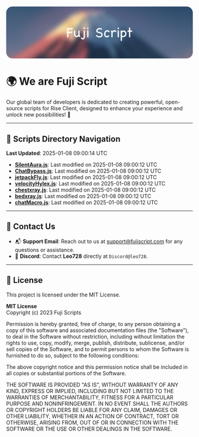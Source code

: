 ![Banner](.github/b.webp)

# 🌍 **We are Fuji Script**

Our global team of developers is dedicated to creating powerful, open-source scripts for Rise Client, designed to enhance your experience and unlock new possibilities! 🌟

---
<!-- SCRIPTS_NAVIGATION_START -->
## 📂 **Scripts Directory Navigation**

**Last Updated**: 2025-01-08 09:00:14 UTC

- **[SilentAura.js](scripts/SilentAura.js)**: Last modified on 2025-01-08 09:00:12 UTC
- **[ChatBypass.js](scripts/ChatBypass.js)**: Last modified on 2025-01-08 09:00:12 UTC
- **[jetpackFly.js](scripts/jetpackFly.js)**: Last modified on 2025-01-08 09:00:12 UTC
- **[velocityHylex.js](scripts/velocityHylex.js)**: Last modified on 2025-01-08 09:00:12 UTC
- **[chestxray.js](scripts/chestxray.js)**: Last modified on 2025-01-08 09:00:12 UTC
- **[bedxray.js](scripts/bedxray.js)**: Last modified on 2025-01-08 09:00:12 UTC
- **[chatMacro.js](scripts/chatMacro.js)**: Last modified on 2025-01-08 09:00:12 UTC

<!-- SCRIPTS_NAVIGATION_END -->

---

## 💬 **Contact Us**  
- 📬 **Support Email**: Reach out to us at [support@fujiscript.com](mailto:support@fujiscript.com) for any questions or assistance.  
- 💬 **Discord**: Contact **Leo728** directly at `Discord@leo728`.

---

## 📜 **License**

This project is licensed under the MIT License.  

**MIT License**  
Copyright (c) 2023 Fuji Scripts  

Permission is hereby granted, free of charge, to any person obtaining a copy of this software and associated documentation files (the "Software"), to deal in the Software without restriction, including without limitation the rights to use, copy, modify, merge, publish, distribute, sublicense, and/or sell copies of the Software, and to permit persons to whom the Software is furnished to do so, subject to the following conditions:  

The above copyright notice and this permission notice shall be included in all copies or substantial portions of the Software.  

THE SOFTWARE IS PROVIDED "AS IS", WITHOUT WARRANTY OF ANY KIND, EXPRESS OR IMPLIED, INCLUDING BUT NOT LIMITED TO THE WARRANTIES OF MERCHANTABILITY, FITNESS FOR A PARTICULAR PURPOSE AND NONINFRINGEMENT. IN NO EVENT SHALL THE AUTHORS OR COPYRIGHT HOLDERS BE LIABLE FOR ANY CLAIM, DAMAGES OR OTHER LIABILITY, WHETHER IN AN ACTION OF CONTRACT, TORT OR OTHERWISE, ARISING FROM, OUT OF OR IN CONNECTION WITH THE SOFTWARE OR THE USE OR OTHER DEALINGS IN THE SOFTWARE.  
